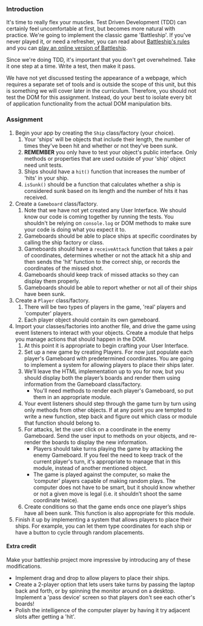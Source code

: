 ### Introduction

It's time to really flex your muscles. Test Driven Development (TDD) can certainly feel uncomfortable at first, but becomes more natural with practice. We're going to implement the classic game 'Battleship'. If you've never played it, or need a refresher, you can read about [Battleship's rules](https://en.wikipedia.org/wiki/Battleship_(game)) and you can [play an online version of Battleship](http://en.battleship-game.org/).

Since we're doing TDD, it's important that you don't get overwhelmed. Take it one step at a time. Write a test, then make it pass.

We have not yet discussed testing the appearance of a webpage, which requires a separate set of tools and is outside the scope of this unit, but this is something we will cover later in the curriculum. Therefore, you should not test the DOM for this assignment. Instead, do your best to isolate every bit of application functionality from the actual DOM manipulation bits.

### Assignment

<div class="lesson-content__panel" markdown="1">

1. Begin your app by creating the `Ship` class/factory (your choice).
   1. Your 'ships' will be objects that include their length, the number of times they've been hit and whether or not they've been sunk.
   1. **REMEMBER** you only have to test your object's public interface. Only methods or properties that are used outside of your 'ship' object need unit tests.
   1. Ships should have a `hit()` function that increases the number of 'hits' in your ship.
   1. `isSunk()` should be a function that calculates whether a ship is considered sunk based on its length and the number of hits it has received.
1. Create a `Gameboard` class/factory.
   1. Note that we have not yet created any User Interface. We should know our code is coming together by running the tests. You shouldn't be relying on `console.log` or DOM methods to make sure your code is doing what you expect it to.
   1. Gameboards should be able to place ships at specific coordinates by calling the ship factory or class.
   1. Gameboards should have a `receiveAttack` function that takes a pair of coordinates, determines whether or not the attack hit a ship and then sends the 'hit' function to the correct ship, or records the coordinates of the missed shot.
   1. Gameboards should keep track of missed attacks so they can display them properly.
   1. Gameboards should be able to report whether or not all of their ships have been sunk.
1. Create a `Player` class/factory.
    1. There will be two types of players in the game, 'real' players and 'computer' players.
    1. Each player object should contain its own gameboard.
1. Import your classes/factories into another file, and drive the game using event listeners to interact with your objects. Create a module that helps you manage actions that should happen in the DOM.
    1. At this point it is appropriate to begin crafting your User Interface.
    1. Set up a new game by creating Players. For now just populate each player's Gameboard with predetermined coordinates. You are going to implement a system for allowing players to place their ships later.
    1. We’ll leave the HTML implementation up to you for now, but you should display both the player’s boards and render them using information from the Gameboard class/factory.
        - You'll need methods to render each player's Gameboard, so put them in an appropriate module.
    1. Your event listeners should step through the game turn by turn using only methods from other objects. If at any point you are tempted to write a new function, step back and figure out which class or module that function should belong to.
    1. For attacks, let the user click on a coordinate in the enemy Gameboard. Send the user input to methods on your objects, and re-render the boards to display the new information.
        - Players should take turns playing the game by attacking the enemy Gameboard. If you feel the need to keep track of the current player's turn, it's appropriate to manage that in this module, instead of another mentioned object.
        - The game is played against the computer, so make the ‘computer’ players capable of making random plays. The computer does not have to be smart, but it should know whether or not a given move is legal (i.e. it shouldn’t shoot the same coordinate twice).
    1. Create conditions so that the game ends once one player’s ships have all been sunk. This function is also appropriate for this module.
1. Finish it up by implementing a system that allows players to place their ships. For example, you can let them type coordinates for each ship or have a button to cycle through random placements.

#### Extra credit

Make your battleship project more impressive by introducing any of these modifications.

- Implement drag and drop to allow players to place their ships.
- Create a 2-player option that lets users take turns by passing the laptop back and forth, or by spinning the monitor around on a desktop. Implement a 'pass device' screen so that players don't see each other's boards!
- Polish the intelligence of the computer player by having it try adjacent slots after getting a 'hit'.

</div>
